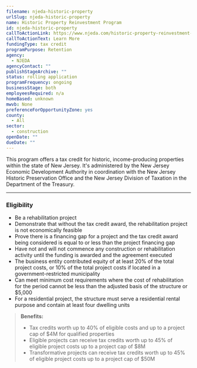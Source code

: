 ```yaml
---
filename: njeda-historic-property
urlSlug: njeda-historic-property
name: Historic Property Reinvestment Program
id: njeda-historic-property
callToActionLink: https://www.njeda.com/historic-property-reinvestment-program/
callToActionText: Learn More
fundingType: tax credit
programPurpose: Retention
agency:
  - NJEDA
agencyContact: ""
publishStageArchive: ""
status: rolling application
programFrequency: ongoing
businessStage: both
employeesRequired: n/a
homeBased: unknown
mwvb: None
preferenceForOpportunityZone: yes
county:
  - All
sector:
  - construction
openDate: ""
dueDate: ""
---
```


This program offers a tax credit for historic, income-producing properties within the state of New Jersey. It's administered by the New Jersey Economic Development Authority in coordination with the New Jersey Historic Preservation Office and the New Jersey Division of Taxation in the Department of the Treasury.

---

### Eligibility

- Be a rehabilitation project
- Demonstrate that without the tax credit award, the rehabilitation project is not economically feasible
- Prove there is a financing gap for a project and the tax credit award being considered is equal to or less than the project financing gap
- Have not and will not commence any construction or rehabilitation activity until the funding is awarded and the agreement executed
- The business entity contributed equity of at least 20% of the total project costs, or 10% of the total project costs if located in a government-restricted municipality
- Can meet minimum cost requirements where the cost of rehabilitation for the period cannot be less than the adjusted basis of the structure or $5,000
- For a residential project, the structure must serve a residential rental purpose and contain at least four dwelling units

> **Benefits:**
>
> - Tax credits worth up to 40% of eligible costs and up to a project cap of $4M for qualified properties
> - Eligible projects can receive tax credits worth up to 45% of eligible project costs up to a project cap of $8M
> - Transformative projects can receive tax credits worth up to 45% of eligible project costs up to a project cap of $50M
